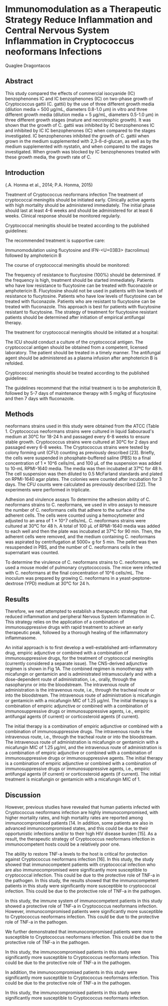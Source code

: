 # Immunomodulation as a Therapeutic Strategy Reduce Inflammation and Central Nervous System Inflammation in Cryptococcus neoformans Infections
Quaglee Dragontacos


## Abstract
This study compared the effects of commercial isocyanide (IC) benzophenones IC and IC benzophenones (IC) on two-phase growth of Cryptococcus gattii (C. gattii) by the use of three different growth media (dilution media = 500 µg/mL, diameters 0.8-1.0 µm) in vitro and three different growth media (dilution media = 5 µg/mL, diameters 0.5-1.0 µm) in three different growth stages (mature and necrotrophic growth). It was shown that the growth of C. gattii was inhibited by IC benzophenones IC and inhibited by IC IC benzophenones (IC) when compared to the stages investigated. IC benzophenones inhibited the growth of C. gattii when grown in the medium supplemented with 2,3-ß-d-glucan, as well as by the medium supplemented with nystatin, and when compared to the stages investigated. When growth was blocked by IC benzophenones treated with these growth media, the growth rate of C.


## Introduction
(.A. Honma et al., 2014; P.A. Honma, 2015)

Treatment of Cryptococcus neoformans infection
The treatment of cryptococcal meningitis should be initiated early. Clinically active agents with high mortality should be administered immediately. The initial phase should last at least 4-6 weeks and should be administered for at least 6 weeks. Clinical response should be monitored regularly.

Cryptococcal meningitis should be treated according to the published guidelines:

The recommended treatment is supportive care:

Immunomodulation using flucytosine and IFN-<U+03B3> (tacrolimus) followed by amphotericin B

The course of cryptococcal meningitis should be monitored:

The frequency of resistance to flucytosine (100%) should be determined. If the frequency is high, treatment should be started immediately. Patients who have low resistance to flucytosine can be treated with fluconazole or amphotericin B. Flucytosine should not be used in patients with low levels of resistance to flucytosine. Patients who have low levels of flucytosine can be treated with fluconazole. Patients who are resistant to flucytosine can be treated with fluconazole. This approach is best for patients with flucytosine resistant to flucytosine. The strategy of treatment for flucytosine resistant patients should be determined after initiation of empirical antifungal therapy.

The treatment for cryptococcal meningitis should be initiated at a hospital:

The ICU should conduct a culture of the cryptococcal antigen. The cryptococcal antigen should be obtained from a competent, licensed laboratory. The patient should be treated in a timely manner. The antifungal agent should be administered as a plasma infusion after amphotericin B is refolded.

Cryptococcal meningitis should be treated according to the published guidelines:

The guidelines recommend that the initial treatment is to be amphotericin B, followed by 5-7 days of maintenance therapy with 5 mg/kg of flucytosine and then 7 days with fluconazole.


## Methods
neoformans strains used in this study were obtained from the ATCC (Table 1. Cryptococcus neoformans strains were cultured in liquid Sabouraud's medium at 30°C for 18-24 h and passaged every 6-8 weeks to ensure stable growth. Cryptococcus strains were cultured at 30°C for 2 days and passaged every 6-8 weeks. The Cryptococcus strains were tested by colony forming unit (CFU) counting as previously described [23]. Briefly, the cells were suspended in phosphate-buffered saline (PBS) to a final concentration of 1 × 10^6 cells/mL and 100 µL of the suspension was added to 10-mL RPMI-1640 media. The media was then incubated at 37°C for 48 h. The cell suspension was then diluted to 0.5 McFarland standards and plated on RPMI-1640 agar plates. The colonies were counted after incubation for 3 days. The CFU counts were calculated as previously described [22]. The experiments were performed in triplicate.

Adhesion and virulence assays
To determine the adhesion ability of C. neoformans strains to C. neoformans, we used in vitro assays to measure the number of C. neoformans cells that adhere to the surface of the adherent cells. The cells were counted using a hemocytometer and adjusted to an area of 1 × 10^7 cells/mL. C. neoformans strains were cultured at 30°C for 48 h. A total of 100 µL of RPMI-1640 media was added to each well and then the plate was incubated at 37°C for 90 min. Then, the adherent cells were removed, and the medium containing C. neoformans was aspirated by centrifugation at 5000× g for 5 min. The pellet was then resuspended in PBS, and the number of C. neoformans cells in the supernatant was counted.

To determine the virulence of C. neoformans strains to C. neoformans, we used a mouse model of pulmonary cryptococcosis. The mice were infected with C. neoformans at the final concentration of 10^6 cells/mL. The inoculum was prepared by growing C. neoformans in a yeast-peptone-dextrose (YPD) medium at 30°C for 24 h.


## Results
Therefore, we next attempted to establish a therapeutic strategy that reduced inflammation and peripheral Nervous System Inflammation in C. This strategy relies on the application of a combination of immunosuppressive drugs with rapid treatment to achieve an early therapeutic peak, followed by a thorough healing of the inflammatory inflammasome.

An initial approach is to first develop a well-established anti-inflammatory drug, empiric adjunctive or combined with a combination of immunosuppressive drugs, for the treatment of cryptococcal meningitis (currently considered a separate issue). The CNS-derived adjunctive regimen is shown in Fig 1A. The combined regimen is monotherapy with micafungin or gentamicin and is administrated intramuscularly and with a dose-dependent route of administration, i.e., orally, through the nasopharynx or into the bloodstream. The intravenous route of administration is the intravenous route, i.e., through the tracheal route or into the bloodstream. The intravenous route of administration is micafungin or gentamicin with a micafungin MIC of 1.25 µg/ml. The initial therapy is a combination of empiric adjunctive or combined with a combination of immunosuppressive drugs or immunosuppressive agents, i.e., empiric antifungal agents (if current) or corticosteroid agents (if current).

The initial therapy is a combination of empiric adjunctive or combined with a combination of immunosuppressive drugs. The intravenous route is the intravenous route, i.e., through the tracheal route or into the bloodstream. The intravenous route of administration is micafungin or gentamicin with a micafungin MIC of 1.25 µg/ml, and the intravenous route of administration is a combination of empiric adjunctive or combined with a combination of immunosuppressive drugs or immunosuppressive agents. The initial therapy is a combination of empiric adjunctive or combined with a combination of immunosuppressive drugs or immunosuppressive agents, i.e., empiric antifungal agents (if current) or corticosteroid agents (if current). The initial treatment is micafungin or gentamicin with a micafungin MIC of 1.


## Discussion
However, previous studies have revealed that human patients infected with Cryptococcus neoformans infection are highly immunocompromised, with higher mortality rates, and high mortality rates are reported among immunocompromised patients [14. In addition, some patients are also in advanced immunocompromised states, and this could be due to their opportunistic infections and/or to their high HIV disease burden [15]. As a result, the therapeutic strategy of Cryptococcus neoformans infection in immunocompetent hosts could be a relatively poor one.

The ability to restore TNF-a levels to the host is critical for protection against Cryptococcus neoformans infection [16]. In this study, the study showed that immunocompetent patients with cryptococcal infection who are also immunocompromised were significantly more susceptible to cryptococcal infection. This could be due to the protective role of TNF-a in the pathogen. In this study, the results showed that the immunocompetent patients in this study were significantly more susceptible to cryptococcal infection. This could be due to the protective role of TNF-a in the pathogen.

In this study, the immune system of immunocompetent patients in this study showed a protective role of TNF-a in Cryptococcus neoformans infection. However, immunocompromised patients were significantly more susceptible to Cryptococcus neoformans infection. This could be due to the protective role of TNF-a in the pathogen.

We further demonstrated that immunocompromised patients were more susceptible to Cryptococcus neoformans infection. This could be due to the protective role of TNF-a in the pathogen.

In this study, the immunocompromised patients in this study were significantly more susceptible to Cryptococcus neoformans infection. This could be due to the protective role of TNF-a in the pathogen.

In addition, the immunocompromised patients in this study were significantly more susceptible to Cryptococcus neoformans infection. This could be due to the protective role of TNF-a in the pathogen.

In this study, the immunocompromised patients in this study were significantly more susceptible to Cryptococcus neoformans infection.
